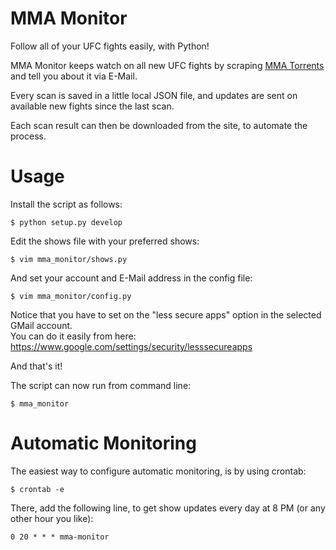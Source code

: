 MMA Monitor
============

Follow all of your UFC fights easily, with Python!

MMA Monitor keeps watch on all new UFC fights by scraping [MMA Torrents](https://mma-torrents.com) and tell you about it via E-Mail.

Every scan is saved in a little local JSON file, and updates are sent on available new fights since the last scan.

Each scan result can then be downloaded from the site, to automate the process.

Usage
=====
Install the script as follows:

	$ python setup.py develop

Edit the shows file with your preferred shows:

	$ vim mma_monitor/shows.py
	
And set your account and E-Mail address in the config file:

    $ vim mma_monitor/config.py

Notice that you have to set on the "less secure apps" option in the selected GMail account.  
You can do it easily from here: https://www.google.com/settings/security/lesssecureapps

And that's it!

The script can now run from command line:

	$ mma_monitor
	
Automatic Monitoring
====================
The easiest way to configure automatic monitoring, is by using crontab:
    
    $ crontab -e

There, add the following line, to get show updates every day at 8 PM (or any other hour you like):

    0 20 * * * mma-monitor
